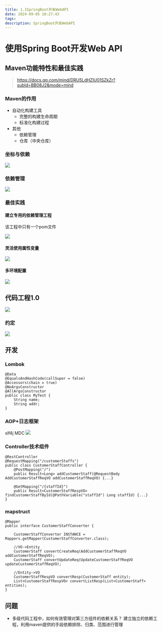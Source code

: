 ```yaml
---
title: 1.1SpringBoot开发WebAPI
date: 2024-09-05 10:27:43
tags:
description: SpringBoot开发WebAPI
---
```


# 使用Spring Boot开发Web API

## Maven功能特性和最佳实践

> https://docs.qq.com/mind/DRU5LdHZlU01SZkZr?subId=BB08J2&mode=mind

### Maven的作用
- 自动化构建工具    
    - 完整的构建生命周期
    - 标准化构建过程
- 其他
    - 依赖管理
    - 仓库（中央仓库）

### 坐标与依赖

<img src="1.1-maven-坐标与依赖.png">

### 依赖管理
<img src="1.1-maven-依赖管理.png">

### 最佳实践
#### 建立专用的依赖管理工程
该工程中只有一个pom文件

![](1.1-maven-最佳实践1.png)

#### 灵活使用属性变量
<img src="1.1-maven-最佳实践2.png">

#### 多环境配置
<img src="1.1-maven-最佳实践3.png">

## 代码工程1.0
<img src="1.1-代码-工程结构.png">

### 约定
<img src="1.1-代码-约定.png">

## 开发
### Lombok
```
@Data
@EqualsAndHashCode(callSuper = false)
@Accessors(chain = true)
@NoArgsConstructor
@AllArgsConstructor
public class MyTest {
    String name;
    String addr;
}
```
### AOP+日志框架
slf4j MDC
<img src="1.1-代码-日志.png">

### Controller技术组件
```
@RestController
@RequestMapping("/customerStaffs")
public class CustomerStaffController {
    @PostMapping("/")
    public Result<Long> addCustomerStaff(@RequestBody AddCustomerStaffReqVO addCustomerStaffReqVO) {...}

    @GetMapping("/{staffId}")
    public Result<CustomerStaffRespVO> findCustomerStaffById(@PathVariable("staffId") Long staffId) {...}
}
```
### mapstruct
```
@Mapper
public interface CustomerStaffConverter {

    CustomerStaffConverter INSTANCE = Mappers.getMapper(CustomerStaffConverter.class);

    //VO->Entity
    CustomerStaff convertCreateReq(AddCustomerStaffReqVO addCustomerStaffReqVO);
    CustomerStaff convertUpdateReq(UpdateCustomerStaffReqVO updateCustomerStaffReqVO);

    //Entity->VO
    CustomerStaffRespVO convertResp(CustomerStaff entity);
    List<CustomerStaffRespVO> convertListResp(List<CustomerStaff> entities);
}
```
## 问题
- 多级代码工程中，如何有效管理对第三方组件的依赖关系？
建立独立的依赖工程，利用maven提供的手段依赖排除、归类、范围进行管理
